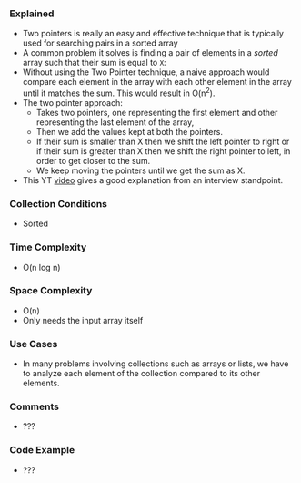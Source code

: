 ### Explained
- Two pointers is really an easy and effective technique that is typically used for searching pairs in a sorted array
- A common problem it solves is finding a pair of elements in a *sorted* array such that their sum is equal to `X`:
- Without using the Two Pointer technique, a naive approach would compare each element in the array with each other element in the array until it matches the sum. This would result in O(n$^2$).
- The two pointer approach:
	- Takes two pointers, one representing the first element and other representing the last element of the array, 
	- Then we add the values kept at both the pointers. 
	- If their sum is smaller than X then we shift the left pointer to right or if their sum is greater than X then we shift the right pointer to left, in order to get closer to the sum. 
	- We keep moving the pointers until we get the sum as X.
- This YT [video](https://www.youtube.com/watch?v=On03HWe2tZM) gives a good explanation from an interview standpoint.
	

### Collection Conditions
- Sorted

### Time Complexity
- O(n log n)

### Space Complexity
- O(n)
- Only needs the input array itself

### Use Cases
- In many problems involving collections such as arrays or lists, we have to analyze each element of the collection compared to its other elements.

### Comments
- ???

### Code Example
- ???
